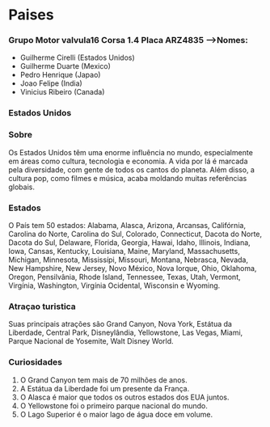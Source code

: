 # Paises
### Grupo Motor valvula16 Corsa 1.4 Placa ARZ4835 -->Nomes:
* Guilherme Cirelli (Estados Unidos)
* Guilherme Duarte (Mexico)
* Pedro Henrique (Japao)
* Joao Felipe (India)
* Vinicius Ribeiro (Canada)

### Estados Unidos

### Sobre
Os Estados Unidos têm uma enorme influência no mundo, especialmente em áreas como cultura, tecnologia e economia. A vida por lá é marcada pela diversidade, com gente de todos os cantos do planeta. Além disso, a cultura pop, como filmes e música, acaba moldando muitas referências globais.
### Estados
 O País tem 50 estados: Alabama, Alasca, Arizona, Arcansas, Califórnia, Carolina do Norte, Carolina do Sul, Colorado, Connecticut, Dacota do Norte, Dacota do Sul, Delaware, Florida, Georgia, Hawai, Idaho, Illinois, Indiana, Iowa, Cansas, Kentucky, Louisiana, Maine, Maryland, Massachusetts, Michigan, Minnesota, Mississípi, Missouri, Montana, Nebrasca, Nevada, New Hampshire, New Jersey, Novo México, Nova Iorque, Ohio, Oklahoma, Oregon, Pensilvânia, Rhode Island, Tennessee, Texas, Utah, Vermont, Virgínia, Washington, Virgínia Ocidental, Wisconsin e Wyoming.
### Atraçao turistica
Suas principais atrações são Grand Canyon, Nova York, Estátua da Liberdade, Central Park, Disneylândia, Yellowstone, Las Vegas, Miami, Parque Nacional de Yosemite, Walt Disney World.
### Curiosidades
1. O Grand Canyon tem mais de 70 milhões de anos.  
2. A Estátua da Liberdade foi um presente da França.  
3. O Alasca é maior que todos os outros estados dos EUA juntos.  
4. O Yellowstone foi o primeiro parque nacional do mundo.  
5. O Lago Superior é o maior lago de água doce em volume.